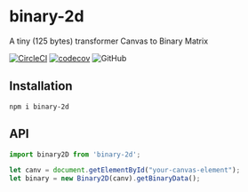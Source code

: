 # binary-2d

A tiny (125 bytes) transformer Canvas to Binary Matrix

[![CircleCI](https://circleci.com/gh/shevchenkonik/binary-2d.svg?style=shield)](https://circleci.com/gh/shevchenkonik/binary-2d) [![codecov](https://codecov.io/gh/shevchenkonik/binary-2d/branch/master/graph/badge.svg)](https://codecov.io/gh/shevchenkonik/binary-2d) ![GitHub](https://img.shields.io/github/license/shevchenkonik/binary-2d)

## Installation

```shell
npm i binary-2d
```

## API

```javascript
import binary2D from 'binary-2d';

let canv = document.getElementById("your-canvas-element");
let binary = new Binary2D(canv).getBinaryData();
```
